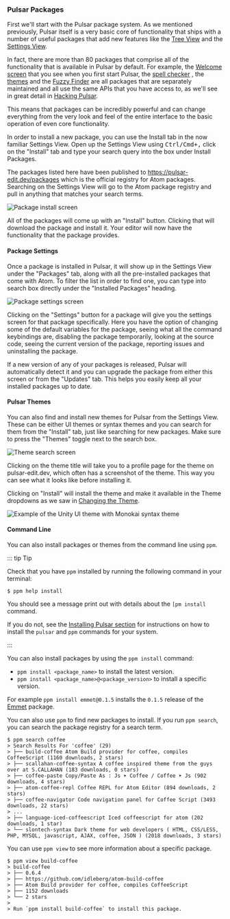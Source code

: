 ### Pulsar Packages

First we'll start with the Pulsar package system. As we mentioned previously,
Pulsar itself is a very basic core of functionality that ships with a number of
useful packages that add new features like the [Tree View](https://github.com/pulsar-edit/tree-view)
and the [Settings View](https://github.com/pulsar-edit/settings-view).

In fact, there are more than 80 packages that comprise all of the functionality
that is available in Pulsar by default. For example, the [Welcome screen](https://github.com/pulsar-edit/welcome)
that you see when you first start Pulsar, the [spell checker](https://github.com/atom/spell-check)
, the [themes](https://github.com/pulsar-edit/one-dark-ui) and the [Fuzzy Finder](https://github.com/pulsar-edit/fuzzy-finder)
are all packages that are separately maintained and all use the same APIs that
you have access to, as we'll see in great detail in [Hacking Pulsar](/hacking-atom/). <!--TODO: link-->

This means that packages can be incredibly powerful and can change everything
from the very look and feel of the entire interface to the basic operation of
even core functionality.

In order to install a new package, you can use the Install tab in the now
familiar Settings View. Open up the Settings View using <kbd>Ctrl/Cmd+,</kbd>
click on the "Install" tab and type your search query into the box under
Install Packages.

The packages listed here have been published to https://pulsar-edit.dev/packages <!--TODO:Change address to final URL (if this is not it)-->
which is the official registry for Atom packages. Searching on the Settings View
will go to the Atom package registry and pull in anything that matches your
search terms.

![Package install screen](@images/packages-install.png "Package install screen")

All of the packages will come up with an "Install" button. Clicking that will
download the package and install it. Your editor will now have the functionality
that the package provides.

#### Package Settings

Once a package is installed in Pulsar, it will show up in the Settings View
under the "Packages" tab, along with all the pre-installed packages that come
with Atom. To filter the list in order to find one, you can type into search box
directly under the "Installed Packages" heading.

![Package settings screen](@images/package-specific-settings.png "Package settings screen")

Clicking on the "Settings" button for a package will give you the settings
screen for that package specifically. Here you have the option of changing some
of the default variables for the package, seeing what all the command
keybindings are, disabling the package temporarily, looking at the source code,
seeing the current version of the package, reporting issues and uninstalling the
package.

If a new version of any of your packages is released, Pulsar will automatically
detect it and you can upgrade the package from either this screen or from the
"Updates" tab. This helps you easily keep all your installed packages up to
date.

#### Pulsar Themes

You can also find and install new themes for Pulsar from the Settings View.
These can be either UI themes or syntax themes and you can search for them from
the "Install" tab, just like searching for new packages. Make sure to press the
"Themes" toggle next to the search box.

![Theme search screen](@images/themes.png "Theme search screen")

Clicking on the theme title will take you to a profile page for the theme on
pulsar-edit.dev, which often has a screenshot of the theme. This way you can see
what it looks like before installing it.

Clicking on "Install" will install the theme and make it available in the Theme
dropdowns as we saw in [Changing the Theme](./getting-started/index/#changing-the-theme).<!--TODO: Check link-->

![Example of the Unity UI theme with Monokai syntax theme](@images/unity-theme.png "Example of the Unity UI theme with Monokai syntax theme")

#### Command Line <!--TODO: Currently the binary is still apm and conversations about moving to something like pulsar ppm, this section may be totally redone in the future and may currently be incorrect-->

You can also install packages or themes from the command line using `ppm`. <!--TODO: Currently the binary is still apm and conversations about moving to something like pulsar ppm-->

::: tip Tip

Check that you have `ppm` installed by running the following command in your
terminal:

```command-line
$ ppm help install
```

You should see a message print out with details about the `[pm install` command.

If you do not, see the [Installing Pulsar section](./getting-started/index/installing-atom) <!--TODO: Check link-->
for instructions on how to install the `pulsar` and `ppm` commands for your
system.

:::

You can also install packages by using the `ppm install` command:

- `ppm install <package_name>` to install the latest version.
- `ppm install <package_name>@<package_version>` to install a specific version.

For example `ppm install emmet@0.1.5` installs the `0.1.5` release of the
[Emmet](https://github.com/atom/emmet) package.

You can also use `ppm` to find new packages to install. If you run
`ppm search`, you can search the package registry for a search term.

<!--TODO: Replace examples below for something non-atom and non-coffeescript as we need to ideally remove these references for something more "pulsar" -->

```command-line
$ ppm search coffee
> Search Results For 'coffee' (29)
> ├── build-coffee Atom Build provider for coffee, compiles CoffeeScript (1160 downloads, 2 stars)
> ├── scallahan-coffee-syntax A coffee inspired theme from the guys over at S.CALLAHAN (183 downloads, 0 stars)
> ├── coffee-paste Copy/Paste As : Js ➤ Coffee / Coffee ➤ Js (902 downloads, 4 stars)
> ├── atom-coffee-repl Coffee REPL for Atom Editor (894 downloads, 2 stars)
> ├── coffee-navigator Code navigation panel for Coffee Script (3493 downloads, 22 stars)
> ...
> ├── language-iced-coffeescript Iced coffeescript for atom (202 downloads, 1 star)
> └── slontech-syntax Dark theme for web developers ( HTML, CSS/LESS, PHP, MYSQL, javascript, AJAX, coffee, JSON ) (2018 downloads, 3 stars)
```

You can use `ppm view` to see more information about a specific package.

```command-line
$ ppm view build-coffee
> build-coffee
> ├── 0.6.4
> ├── https://github.com/idleberg/atom-build-coffee
> ├── Atom Build provider for coffee, compiles CoffeeScript
> ├── 1152 downloads
> └── 2 stars
>
> Run `ppm install build-coffee` to install this package.
```
